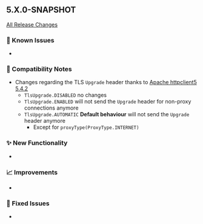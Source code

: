 ## 5.X.0-SNAPSHOT

[All Release Changes](https://github.com/SAP/cloud-sdk-java/releases)

### 🚧 Known Issues

- 

### 🔧 Compatibility Notes

- Changes regarding the TLS `Upgrade` header thanks to [Apache httpclient5 5.4.2](https://github.com/apache/httpcomponents-client/commit/5ab09ea39fed1c39ea35905532ba1567c785330a)
  - `TlsUpgrade.DISABLED` no changes
  - `TlsUpgrade.ENABLED` will not send the `Upgrade` header for non-proxy connections anymore
  - `TlsUpgrade.AUTOMATIC` **Default behaviour** will not send the `Upgrade` header anymore
    - Except for `proxyType(ProxyType.INTERNET)`

### ✨ New Functionality

- 

### 📈 Improvements

- 

### 🐛 Fixed Issues

- 
